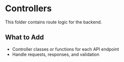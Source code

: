 # Controllers

This folder contains route logic for the backend.

## What to Add
- Controller classes or functions for each API endpoint
- Handle requests, responses, and validation
